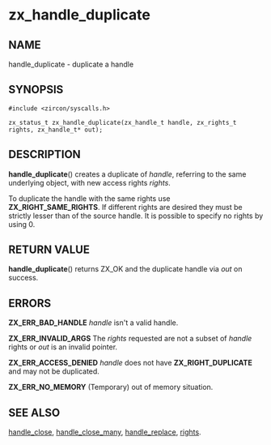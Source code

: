 # zx_handle_duplicate

## NAME

handle_duplicate - duplicate a handle

## SYNOPSIS

```
#include <zircon/syscalls.h>

zx_status_t zx_handle_duplicate(zx_handle_t handle, zx_rights_t rights, zx_handle_t* out);
```

## DESCRIPTION

**handle_duplicate**() creates a duplicate of *handle*, referring
to the same underlying object, with new access rights *rights*.

To duplicate the handle with the same rights use **ZX_RIGHT_SAME_RIGHTS**. If different
rights are desired they must be strictly lesser than of the source handle. It is possible
to specify no rights by using 0.

## RETURN VALUE

**handle_duplicate**() returns ZX_OK and the duplicate handle via *out* on success.

## ERRORS

**ZX_ERR_BAD_HANDLE**  *handle* isn't a valid handle.

**ZX_ERR_INVALID_ARGS**  The *rights* requested are not a subset of *handle* rights or
*out* is an invalid pointer.

**ZX_ERR_ACCESS_DENIED**  *handle* does not have **ZX_RIGHT_DUPLICATE** and may not be duplicated.

**ZX_ERR_NO_MEMORY**  (Temporary) out of memory situation.

## SEE ALSO

[handle_close](handle_close.md),
[handle_close_many](handle_close_many.md),
[handle_replace](handle_replace.md),
[rights](../rights.md).
